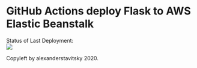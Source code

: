 # GitHub Actions deploy Flask to AWS Elastic Beanstalk

Status of Last Deployment:<br>
<img src="https://github.com/alexanderstavitsky/github-actions2-cicd/workflows/main/badge.svg?branch=main"><br>


Copyleft by alexanderstavitsky 2020.
